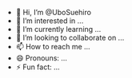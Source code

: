 - 👋 Hi, I’m @UboSuehiro
- 👀 I’m interested in ...
- 🌱 I’m currently learning ...
- 💞️ I’m looking to collaborate on ...
- 📫 How to reach me ...
- 😄 Pronouns: ...
- ⚡ Fun fact: ...

<!---
UboSuehiro/UboSuehiro is a ✨ special ✨ repository because its `README.md` (this file) appears on your GitHub profile.
You can click the Preview link to take a look at your changes.
--->
